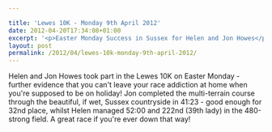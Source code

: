 ```yaml
---

title: 'Lewes 10K - Monday 9th April 2012'
date: 2012-04-20T17:34:08+01:00
excerpt: '<p>Easter Monday Success in Sussex for Helen and Jon Howes</p>'
layout: post
permalink: /2012/04/lewes-10k-monday-9th-april-2012/
---
```

Helen and Jon Howes took part in the Lewes 10K on Easter Monday - further evidence that you can't leave your race addiction at home when you're supposed to be on holiday! Jon completed the multi-terrain course through the beautiful, if wet, Sussex countryside in 41:23 - good enough for 32nd place, whilst Helen managed 52:00 and 222nd (39th lady) in the 480-strong field. A great race if you're ever down that way!
